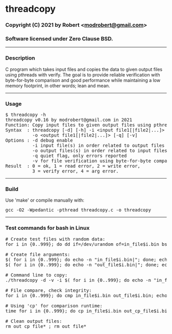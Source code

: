 # threadcopy

### Copyright (C) 2021 by Robert &lt;modrobert@gmail.com&gt;
### Software licensed under Zero Clause BSD.

---

### Description

C program which takes input files and copies the data to given output files using pthreads with verify. The goal is to provide reliable verification with byte-for-byte comparison and good performance while maintaining a low memory footprint, in other words; lean and mean.

---

### Usage

<pre>
$ threadcopy -h
threadcopy v0.16 by modrobert@gmail.com in 2021
Function: Copy input files to given output files using pthreads.
Syntax  : threadcopy [-d] [-h] -i &lt;input file1[|file2|...]&gt;
          -o &lt;output file1[|file2|...]&gt; [-q] [-v]
Options : -d debug enable
          -i input file(s) in order related to output files
          -o output files(s) in order related to input files
          -q quiet flag, only errors reported
          -v for file verification using byte-for-byte comparison
Result  : 0 = ok, 1 = read error, 2 = write error,
          3 = verify error, 4 = arg error.
</pre>

---

### Build

Use 'make' or compile manually with:
<pre>
gcc -O2 -Wpedantic -pthread threadcopy.c -o threadcopy
</pre>

---

### Test commands for bash in Linux

<pre>
# Create test files with random data:
for i in {0..999}; do dd if=/dev/urandom of=in_file$i.bin bs=10M count=1; echo "File number: $i"; done

# Create file arguments:
$( for i in {0..999}; do echo -n "in_file$i.bin|"; done; echo -e "\b " )
$( for i in {0..999}; do echo -n "out_file$i.bin|"; done; echo -e "\b " )

# Command line to copy:
./threadcopy -d -v -i $( for i in {0..999}; do echo -n "in_file$i.bin|"; done; echo -e "\b " ) -o $( for i in {0..999}; do echo -n "out_file$i.bin|"; done; echo -e "\b " )

# File compare, check integrity:
for i in {0..999}; do cmp in_file$i.bin out_file$i.bin; echo "^^ Compared file: $i"; done

# Using 'cp' for comparison runtime:
time for i in {0..999}; do cp in_file$i.bin out_cp_file$i.bin; echo "^^ Copied file: $i"; done

# Clean output files:
rm out_cp_file* ; rm out_file*
</pre>

